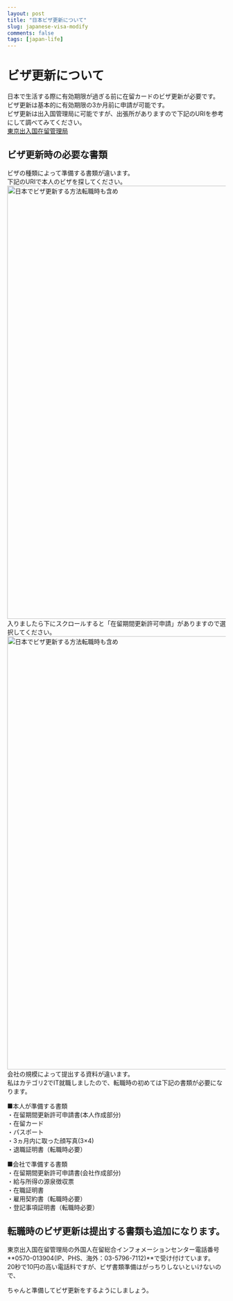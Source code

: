 ```yaml
---
layout: post
title: "日本ビザ更新について"
slug: japanese-visa-modify
comments: false
tags: [japan-life]
---
```

# ビザ更新について

日本で生活する際に有効期限が過ぎる前に在留カードのビザ更新が必要です。  
ビザ更新は基本的に有効期限の3か月前に申請が可能です。  
ビザ更新は出入国管理局に可能ですが、出張所がありますので下記のURIを参考にして調べてみてください。  
[東京出入国在留管理局](https://www.moj.go.jp/isa/about/region/tokyo/index.html)  
<aside>

## ビザ更新時の必要な書類
ビザの種類によって準備する書類が違います。  
下記のURIで本人のビザを探してください。  
<img src="https://drive.google.com/uc?export=view&id=1T8LUZMNNcieDxfSh7_8t_fzgivw--Lh7" alt="日本でビザ更新する方法転職時も含め" width="1000">
入りましたら下にスクロールすると「在留期間更新許可申請」がありますので選択してください。  
<img src="https://drive.google.com/uc?export=view&id=1j3DeNXUHXIcPs3GjWKbfoHkJbVOEIm9G" alt="日本でビザ更新する方法転職時も含め" width="1000"> 
会社の規模によって提出する資料が違います。  
私はカテゴリ2でIT就職しましたので、転職時の初めては下記の書類が必要になります。  


■本人が準備する書類  
・在留期間更新許可申請書(本人作成部分)  
・在留カード  
・パスポート  
・3ヵ月内に取った顔写真(3×4)  
・退職証明書（転職時必要）  
  
■会社で準備する書類  
・在留期間更新許可申請書(会社作成部分)  
・給与所得の源泉徴収票  
・在職証明書  
・雇用契約書（転職時必要）  
・登記事項証明書（転職時必要）  
</aside>
  

<aside>

## 転職時のビザ更新は提出する書類も追加になります。
東京出入国在留管理局の外国人在留総合インフォメーションセンター電話番号  
**0570-013904(IP、PHS、海外：03-5796-7112)**で受け付けています。  
20秒で10円の高い電話料ですが、ビザ書類準備はがっちりしないといけないので、  
  
ちゃんと準備してビザ更新をするようにしましょう。  
</aside>